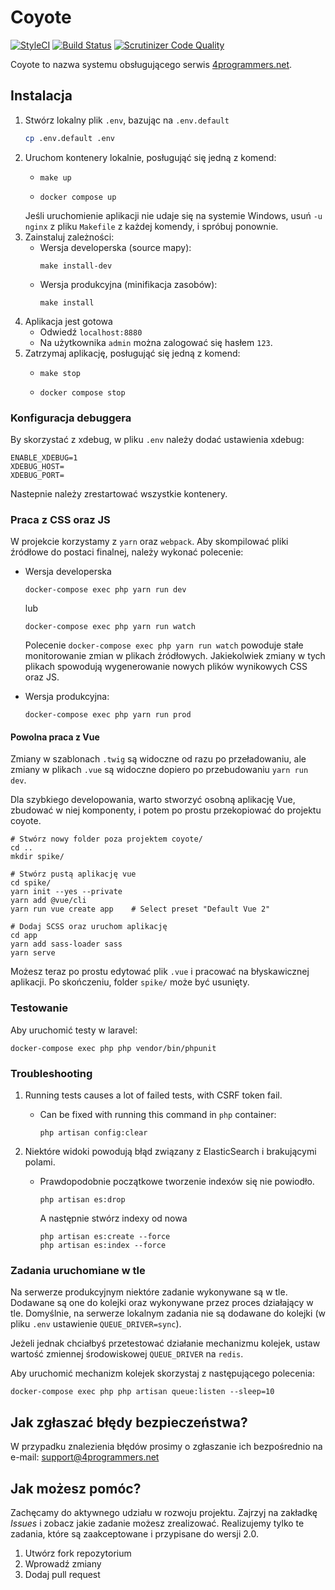 # Coyote

[![StyleCI](https://styleci.io/repos/30256872/shield)](https://styleci.io/repos/30256872)
[![Build Status](https://travis-ci.org/adam-boduch/coyote.svg?branch=master)](https://travis-ci.org/adam-boduch/coyote)
[![Scrutinizer Code Quality](https://scrutinizer-ci.com/g/adam-boduch/coyote/badges/quality-score.png?b=master)](https://scrutinizer-ci.com/g/adam-boduch/coyote/?branch=master)

Coyote to nazwa systemu obsługującego serwis [4programmers.net].

[4programmers.net]: https://4programmers.net/

## Instalacja

1. Stwórz lokalny plik `.env`, bazując na `.env.default`
   ```bash
   cp .env.default .env
   ```
2. Uruchom kontenery lokalnie, posługująć się jedną z komend:
   - ```
     make up
     ```
   - ```
     docker compose up
     ```
   Jeśli uruchomienie aplikacji nie udaje się na systemie Windows, usuń `-u nginx` z pliku `Makefile`
   z każdej komendy, i spróbuj ponownie.
3. Zainstaluj zależności:
   - Wersja developerska (source mapy):
     ```
     make install-dev
     ```
   - Wersja produkcyjna (minifikacja zasobów):
     ```
     make install
     ```
4. Aplikacja jest gotowa
   - Odwiedź `localhost:8880`
   - Na użytkownika `admin` można zalogować się hasłem `123`.
5. Zatrzymaj aplikację, posługująć się jedną z komend:
   - ```
     make stop
     ```
   - ```
     docker compose stop
     ```

### Konfiguracja debuggera

By skorzystać z xdebug, w pliku `.env` należy dodać ustawienia xdebug:

```
ENABLE_XDEBUG=1
XDEBUG_HOST=
XDEBUG_PORT=
```

Nastepnie należy zrestartować wszystkie kontenery.

### Praca z CSS oraz JS

W projekcie korzystamy z `yarn` oraz `webpack`. Aby skompilować pliki źródłowe do postaci finalnej, należy wykonać
polecenie:
 - Wersja developerska
   ```
   docker-compose exec php yarn run dev
   ```
   lub
   ```
   docker-compose exec php yarn run watch
   ```

   Polecenie `docker-compose exec php yarn run watch` powoduje stałe monitorowanie zmian w plikach źródłowych. Jakiekolwiek zmiany w tych plikach
   spowodują wygenerowanie nowych plików wynikowych CSS oraz JS.

 - Wersja produkcyjna:
   ```
   docker-compose exec php yarn run prod
   ```

#### Powolna praca z Vue

Zmiany w szablonach `.twig` są widoczne od razu po przeładowaniu, ale zmiany w plikach `.vue` są
widoczne dopiero po przebudowaniu `yarn run dev`.

Dla szybkiego developowania, warto stworzyć osobną aplikację Vue, zbudować w niej komponenty, i potem
po prostu przekopiować do projektu coyote.

```
# Stwórz nowy folder poza projektem coyote/
cd ..        
mkdir spike/

# Stwórz pustą aplikację vue
cd spike/
yarn init --yes --private
yarn add @vue/cli
yarn run vue create app    # Select preset "Default Vue 2"

# Dodaj SCSS oraz uruchom aplikację
cd app
yarn add sass-loader sass
yarn serve
```

Możesz teraz po prostu edytować plik `.vue` i pracować na błyskawicznej aplikacji. Po skończeniu, folder `spike/`
może być usunięty.

### Testowanie

Aby uruchomić testy w laravel:

```
docker-compose exec php php vendor/bin/phpunit
```

### Troubleshooting

1. Running tests causes a lot of failed tests, with CSRF token fail.
   - Can be fixed with running this command in `php` container:
     ```
     php artisan config:clear
     ```

2. Niektóre widoki powodują błąd związany z ElasticSearch i brakującymi polami.
   - Prawdopodobnie początkowe tworzenie indexów się nie powiodło.
     ```
     php artisan es:drop
     ```
     A następnie stwórz indexy od nowa
     ```
     php artisan es:create --force
     php artisan es:index --force
     ```

### Zadania uruchomiane w tle

Na serwerze produkcyjnym niektóre zadanie wykonywane są w tle. Dodawane są one do kolejki oraz wykonywane przez proces działający w tle.
Domyślnie, na serwerze lokalnym zadania nie są dodawane do kolejki (w pliku `.env` ustawienie `QUEUE_DRIVER=sync`).

Jeżeli jednak chciałbyś przetestować działanie mechanizmu kolejek, ustaw wartość zmiennej środowiskowej `QUEUE_DRIVER` na `redis`.

Aby uruchomić mechanizm kolejek skorzystaj z następującego polecenia:

```
docker-compose exec php php artisan queue:listen --sleep=10
```

## Jak zgłaszać błędy bezpieczeństwa?

W przypadku znalezienia błędów prosimy o zgłaszanie ich bezpośrednio na e-mail: support@4programmers.net

## Jak możesz pomóc?

Zachęcamy do aktywnego udziału w rozwoju projektu. Zajrzyj na zakładkę *Issues* i zobacz jakie zadanie możesz zrealizować. Realizujemy tylko te zadania, które są zaakceptowane i przypisane do wersji 2.0.

1. Utwórz fork repozytorium
2. Wprowadź zmiany
3. Dodaj pull request
